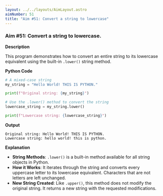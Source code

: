 ```yaml
---
layout: ../../layouts/AimLayout.astro
aimNumber: 51
title: "Aim #51: Convert a string to lowercase"
---
```


### Aim #51: Convert a string to lowercase.

**Description**

This program demonstrates how to convert an entire string to its lowercase equivalent using the built-in `.lower()` string method.

**Python Code**

```python
# A mixed-case string
my_string = "Hello World! THIS IS PYTHON."

print(f"Original string: {my_string}")

# Use the .lower() method to convert the string
lowercase_string = my_string.lower()

print(f"Lowercase string: {lowercase_string}")
```

**Output**

```text
Original string: Hello World! THIS IS PYTHON.
Lowercase string: hello world! this is python.
```

**Explanation**

- **String Methods**: `.lower()` is a built-in method available for all string objects in Python.
- **How it Works**: It iterates through the string and converts every uppercase letter to its lowercase equivalent. Characters that are not letters are left unchanged.
- **New String Created**: Like `.upper()`, this method does not modify the original string. It returns a new string with the requested modifications.
